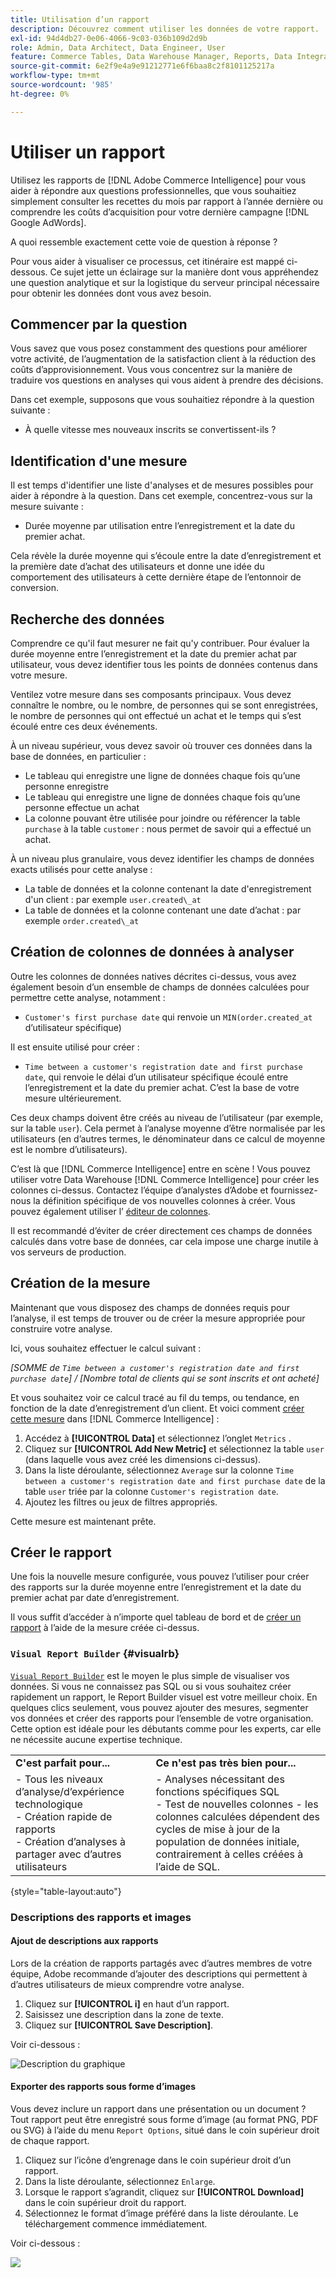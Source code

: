 ```yaml
---
title: Utilisation d’un rapport
description: Découvrez comment utiliser les données de votre rapport.
exl-id: 94d4db27-0e06-4066-9c03-036b109d2d9b
role: Admin, Data Architect, Data Engineer, User
feature: Commerce Tables, Data Warehouse Manager, Reports, Data Integration
source-git-commit: 6e2f9e4a9e91212771e6f6baa8c2f8101125217a
workflow-type: tm+mt
source-wordcount: '985'
ht-degree: 0%

---
```


# Utiliser un rapport

Utilisez les rapports de [!DNL Adobe Commerce Intelligence] pour vous aider à répondre aux questions professionnelles, que vous souhaitiez simplement consulter les recettes du mois par rapport à l’année dernière ou comprendre les coûts d’acquisition pour votre dernière campagne [!DNL Google AdWords].

A quoi ressemble exactement cette voie de question à réponse ?

Pour vous aider à visualiser ce processus, cet itinéraire est mappé ci-dessous. Ce sujet jette un éclairage sur la manière dont vous appréhendez une question analytique et sur la logistique du serveur principal nécessaire pour obtenir les données dont vous avez besoin.

## Commencer par la question

Vous savez que vous posez constamment des questions pour améliorer votre activité, de l’augmentation de la satisfaction client à la réduction des coûts d’approvisionnement. Vous vous concentrez sur la manière de traduire vos questions en analyses qui vous aident à prendre des décisions.

Dans cet exemple, supposons que vous souhaitiez répondre à la question suivante :

* À quelle vitesse mes nouveaux inscrits se convertissent-ils ?

## Identification d&#39;une mesure

Il est temps d&#39;identifier une liste d&#39;analyses et de mesures possibles pour aider à répondre à la question. Dans cet exemple, concentrez-vous sur la mesure suivante :

* Durée moyenne par utilisation entre l’enregistrement et la date du premier achat.

Cela révèle la durée moyenne qui s’écoule entre la date d’enregistrement et la première date d’achat des utilisateurs et donne une idée du comportement des utilisateurs à cette dernière étape de l’entonnoir de conversion.

## Recherche des données

Comprendre ce qu&#39;il faut mesurer ne fait qu&#39;y contribuer. Pour évaluer la durée moyenne entre l’enregistrement et la date du premier achat par utilisateur, vous devez identifier tous les points de données contenus dans votre mesure.

Ventilez votre mesure dans ses composants principaux. Vous devez connaître le nombre, ou le nombre, de personnes qui se sont enregistrées, le nombre de personnes qui ont effectué un achat et le temps qui s’est écoulé entre ces deux événements.

À un niveau supérieur, vous devez savoir où trouver ces données dans la base de données, en particulier :

* Le tableau qui enregistre une ligne de données chaque fois qu’une personne enregistre
* Le tableau qui enregistre une ligne de données chaque fois qu’une personne effectue un achat
* La colonne pouvant être utilisée pour joindre ou référencer la table `purchase` à la table `customer` : nous permet de savoir qui a effectué un achat.

À un niveau plus granulaire, vous devez identifier les champs de données exacts utilisés pour cette analyse :

* La table de données et la colonne contenant la date d&#39;enregistrement d&#39;un client : par exemple `user.created\_at`
* La table de données et la colonne contenant une date d’achat : par exemple `order.created\_at`

## Création de colonnes de données à analyser

Outre les colonnes de données natives décrites ci-dessus, vous avez également besoin d’un ensemble de champs de données calculées pour permettre cette analyse, notamment :

* `Customer's first purchase date` qui renvoie un `MIN(order.created_at` d’utilisateur spécifique)

Il est ensuite utilisé pour créer :

* `Time between a customer's registration date and first purchase date`, qui renvoie le délai d’un utilisateur spécifique écoulé entre l’enregistrement et la date du premier achat. C’est la base de votre mesure ultérieurement.

Ces deux champs doivent être créés au niveau de l’utilisateur (par exemple, sur la table `user`). Cela permet à l’analyse moyenne d’être normalisée par les utilisateurs (en d’autres termes, le dénominateur dans ce calcul de moyenne est le nombre d’utilisateurs).

C’est là que [!DNL Commerce Intelligence] entre en scène ! Vous pouvez utiliser votre Data Warehouse [!DNL Commerce Intelligence] pour créer les colonnes ci-dessus. Contactez l’équipe d’analystes d’Adobe et fournissez-nous la définition spécifique de vos nouvelles colonnes à créer. Vous pouvez également utiliser l’ [éditeur de colonnes](../../data-analyst/data-warehouse-mgr/creating-calculated-columns.md).

Il est recommandé d’éviter de créer directement ces champs de données calculés dans votre base de données, car cela impose une charge inutile à vos serveurs de production.

## Création de la mesure

Maintenant que vous disposez des champs de données requis pour l’analyse, il est temps de trouver ou de créer la mesure appropriée pour construire votre analyse.

Ici, vous souhaitez effectuer le calcul suivant :


_[SOMME de `Time between a customer's registration date and first purchase date`] / [Nombre total de clients qui se sont inscrits et ont acheté]_

Et vous souhaitez voir ce calcul tracé au fil du temps, ou tendance, en fonction de la date d’enregistrement d’un client. Et voici comment [créer cette mesure](../../data-user/reports/ess-manage-data-metrics.md) dans [!DNL Commerce Intelligence] :

1. Accédez à **[!UICONTROL Data]** et sélectionnez l’onglet `Metrics` .
1. Cliquez sur **[!UICONTROL Add New Metric]** et sélectionnez la table `user` (dans laquelle vous avez créé les dimensions ci-dessus).
1. Dans la liste déroulante, sélectionnez `Average` sur la colonne `Time between a customer's registration date and first purchase date` de la table `user` triée par la colonne `Customer's registration date`.
1. Ajoutez les filtres ou jeux de filtres appropriés.

Cette mesure est maintenant prête.

## Créer le rapport

Une fois la nouvelle mesure configurée, vous pouvez l’utiliser pour créer des rapports sur la durée moyenne entre l’enregistrement et la date du premier achat par date d’enregistrement.

Il vous suffit d’accéder à n’importe quel tableau de bord et de [créer un rapport](../../data-user/reports/ess-manage-data-metrics.md) à l’aide de la mesure créée ci-dessus.

### `Visual Report Builder` {#visualrb}

[ `Visual Report Builder`](../../data-user/reports/ess-rpt-build-visual.md) est le moyen le plus simple de visualiser vos données. Si vous ne connaissez pas SQL ou si vous souhaitez créer rapidement un rapport, le Report Builder visuel est votre meilleur choix. En quelques clics seulement, vous pouvez ajouter des mesures, segmenter vos données et créer des rapports pour l’ensemble de votre organisation. Cette option est idéale pour les débutants comme pour les experts, car elle ne nécessite aucune expertise technique.

|  |  |
|--- |--- |
| **C&#39;est parfait pour...** | **Ce n&#39;est pas très bien pour...** |
| - Tous les niveaux d’analyse/d’expérience technologique<br> - Création rapide de rapports<br> - Création d’analyses à partager avec d’autres utilisateurs | - Analyses nécessitant des fonctions spécifiques SQL<br> - Test de nouvelles colonnes - les colonnes calculées dépendent des cycles de mise à jour de la population de données initiale, contrairement à celles créées à l’aide de SQL. |

{style="table-layout:auto"}

### Descriptions des rapports et images

#### Ajout de descriptions aux rapports

Lors de la création de rapports partagés avec d’autres membres de votre équipe, Adobe recommande d’ajouter des descriptions qui permettent à d’autres utilisateurs de mieux comprendre votre analyse.

1. Cliquez sur **[!UICONTROL i]** en haut d’un rapport.
1. Saisissez une description dans la zone de texte.
1. Cliquez sur **[!UICONTROL Save Description]**.

Voir ci-dessous :

![Description du graphique](../../assets/Chart_Description.gif)

#### Exporter des rapports sous forme d’images

Vous devez inclure un rapport dans une présentation ou un document ? Tout rapport peut être enregistré sous forme d’image (au format PNG, PDF ou SVG) à l’aide du menu `Report Options`, situé dans le coin supérieur droit de chaque rapport.

1. Cliquez sur l’icône d’engrenage dans le coin supérieur droit d’un rapport.
1. Dans la liste déroulante, sélectionnez `Enlarge`.
1. Lorsque le rapport s’agrandit, cliquez sur **[!UICONTROL Download]** dans le coin supérieur droit du rapport.
1. Sélectionnez le format d’image préféré dans la liste déroulante. Le téléchargement commence immédiatement.

Voir ci-dessous :

![](../../assets/exp-rep-as-image.gif)
